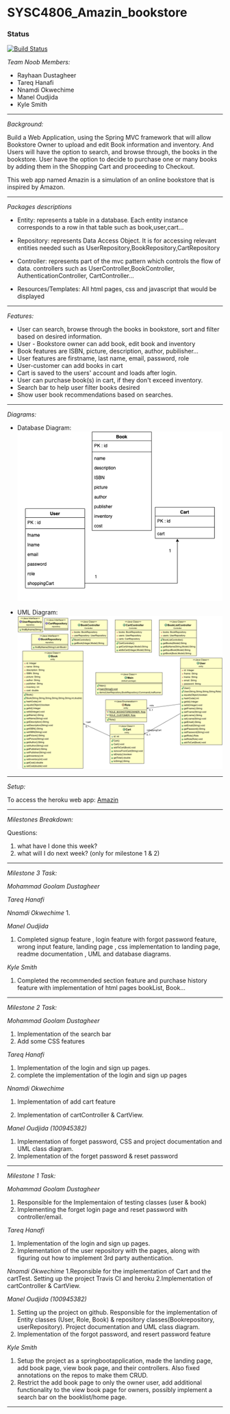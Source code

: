 # SYSC4806_Amazin_bookstore 

### Status
[![Build Status](https://travis-ci.org/maneloudjida/SYSC4806_Amazin_bookstore.svg?branch=master.png)](https://travis-ci.org/maneloudjida/SYSC4806_Amazin_bookstore.svg?branch=master)


*Team Noob Members:*

 - Rayhaan Dustagheer<br>
 - Tareq Hanafi<br>
 - Nnamdi Okwechime<br>
 - Manel Oudjida<br>
 - Kyle Smith	<br>

------------------------------------------------------------------------------------------------------------
*Background:*

Build a Web Application, using the Spring MVC framework that will allow Bookstore Owner to upload and edit Book information and inventory. And Users will have the option to search, and browse through, the books in the bookstore. User have the option to decide to purchase one or many books by adding them in the Shopping Cart and proceeding to Checkout. 

This web app named Amazin is a simulation of an online bookstore that is inspired by Amazon. 

------------------------------------------------------------------------------------------------------------

*Packages descriptions*


- Entity: represents a table in a database. Each entity instance corresponds to a row in that table such as book,user,cart...

- Repository: represents Data Access Object. It is for accessing relevant entities needed such as UserRepository,BookRepository,CartRepository

- Controller: represents part of the mvc pattern which controls the flow of data.  controllers such as UserController,BookController, AuthenticationController, CartController...

- Resources/Templates: All html pages, css and javascript that would be displayed

------------------------------------------------------------------------------------------------------------
*Features:*

- User can search, browse through the books in bookstore, sort and filter based on desired information.
- User - Bookstore owner can add book, edit book and inventory
- Book features are ISBN, picture, description, author, pubilisher...
- User features are firstname, last name, email, password, role 
- User-customer can add books in cart
- Cart is saved to the users' account and loads after login.
- User can purchase book(s) in cart, if they don't exceed inventory.
- Search bar to help user filter books desired
- Show user book recommendations based on searches.

------------------------------------------------------------------------------------------------------------
*Diagrams:*

- Database Diagram:
![](Diagrams/Databasediagram.png)

- UML Diagram:
![](Diagrams/UMLDiagram.png)

------------------------------------------------------------------------------------------------------------
*Setup:*

To access the heroku web app: [Amazin](https://sysc4806amazin.herokuapp.com)

------------------------------------------------------------------------------------------------------------

*Milestones Breakdown:*

Questions:
1. what have I done this week? 
2. what will I do next week? (only for milestone 1 & 2)

-----------------------------------------------------------------------------
*Milestone 3 Task:*

*Mohammad Goolam Dustagheer*

*Tareq Hanafi*

*Nnamdi Okwechime*
1.

*Manel Oudjida*
1. Completed signup feature , login feature with forgot password feature, wrong input feature, landing page , css implementation to landing page, readme documentation , UML and database diagrams.

*Kyle Smith*
1. Completed the recommended section feature and purchase history feature with implementation of html pages bookList, Book...

--------

*Milestone 2 Task:*

*Mohammad Goolam Dustagheer*

1. Implementation of the search bar
2. Add some CSS features

*Tareq Hanafi*

1. Implementation of the login and sign up pages.
2. complete the implementation of the login and sign up pages

*Nnamdi Okwechime*

1. Implementation of add cart feature

2. Implementation of cartController & CartView.


*Manel Oudjida (100945382)*
1. Implementation of forget password, CSS and project documentation and UML class diagram.
2. Implementation of the forget password & reset password

----------

*Milestone 1 Task:*

*Mohammad Goolam Dustagheer*

1. Responsible for the Implementaion of testing classes (user & book)
2. Implementing the forget login page and reset password with controller/email.

*Tareq Hanafi*

1. Implementation of the login and sign up pages.
2. Implementation of the user repository with the pages, along with figuring out how to implement 3rd party authentication.

*Nnamdi Okwechime*
1.Reponsible for the implementation of Cart and the cartTest. Setting up the project Travis CI and heroku
2.Implementation of cartController & CartView.


*Manel Oudjida (100945382)*
1. Setting up the project on github. Responsible for the implementation of Entity classes (User, Role, Book) & repository classes(Bookrepository, userRepository). Project documentation and UML class diagram.
2. Implementation of the forgot password, and resert password feature

*Kyle Smith*
1. Setup the project as a springbootapplication, made the landing page, add book page, view book page, and their controllers. Also fixed annotations on the repos to make them CRUD.
2. Restrict the add book page to only the owner user, add additional functionality to the view book page for owners, possibly implement a search bar on the booklist/home page.

------------------------------------------------------------------------------------------------------------
